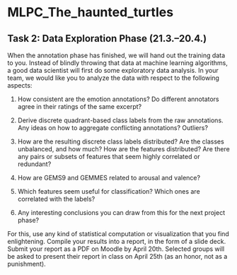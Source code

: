# MLPC_The_haunted_turtles

## Task 2: Data Exploration Phase (21.3.–20.4.)

When the annotation phase has finished, we will hand out the training data to you. Instead of blindly throwing that data at machine learning algorithms, a good data scientist will first do some exploratory data analysis. In your team, we would like you to analyze the data with respect to the following aspects:

1. How consistent are the emotion annotations? Do different annotators agree in their ratings of the same excerpt?

2. Derive discrete quadrant-based class labels from the raw annotations. Any ideas on how to aggregate conflicting annotations? Outliers?

3. How are the resulting discrete class labels distributed? Are the classes unbalanced, and how much? How are the features distributed? Are there any pairs or subsets of features that seem highly correlated or redundant?

4. How are GEMS9 and GEMMES related to arousal and valence?

5. Which features seem useful for classification? Which ones are correlated with the labels?

6. Any interesting conclusions you can draw from this for the next project phase?

For this, use any kind of statistical computation or visualization that you find enlightening. Compile your results into a report, in the form of a slide deck. Submit your report as a PDF on Moodle by April 20th. Selected groups will be asked to present their report in class on April 25th (as an honor, not as a punishment).
